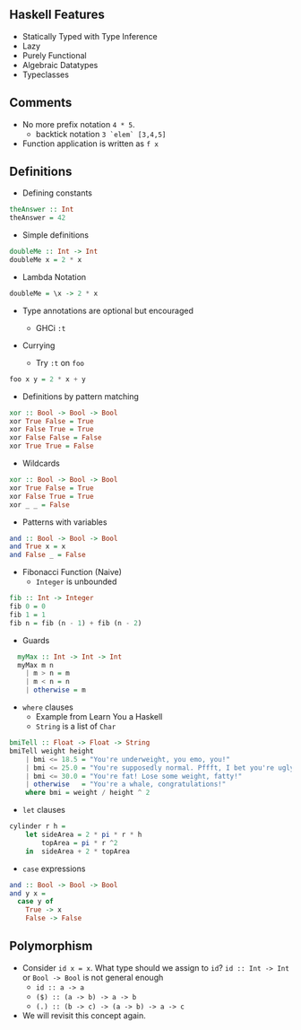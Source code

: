 ## Haskell Features

- Statically Typed with Type Inference
- Lazy
- Purely Functional
- Algebraic Datatypes
- Typeclasses

## Comments

- No more prefix notation `4 * 5`.
  - backtick notation ```3 `elem` [3,4,5]```
- Function application is written as `f x`

## Definitions

- Defining constants

```haskell
theAnswer :: Int
theAnswer = 42
```
- Simple definitions

```haskell
doubleMe :: Int -> Int
doubleMe x = 2 * x

```
- Lambda Notation

```haskell
doubleMe = \x -> 2 * x
```
- Type annotations are optional but encouraged
  - GHCi `:t`

- Currying
  - Try `:t` on `foo`

```haskell
foo x y = 2 * x + y
```

- Definitions by pattern matching

```haskell
xor :: Bool -> Bool -> Bool
xor True False = True
xor False True = True
xor False False = False
xor True True = False
```

- Wildcards

```haskell
xor :: Bool -> Bool -> Bool
xor True False = True
xor False True = True
xor _ _ = False
```

- Patterns with variables

```haskell
and :: Bool -> Bool -> Bool
and True x = x
and False _ = False
```

- Fibonacci Function (Naive)
  - `Integer` is unbounded

```haskell
fib :: Int -> Integer
fib 0 = 0
fib 1 = 1
fib n = fib (n - 1) + fib (n - 2)
```

- Guards

```haskell
  myMax :: Int -> Int -> Int
  myMax m n
    | m > n = m
    | m < n = n
    | otherwise = m
```

- `where` clauses
  - Example from Learn You a Haskell
  - `String` is a list of `Char`

```haskell
bmiTell :: Float -> Float -> String  
bmiTell weight height  
    | bmi <= 18.5 = "You're underweight, you emo, you!"  
    | bmi <= 25.0 = "You're supposedly normal. Pffft, I bet you're ugly!"  
    | bmi <= 30.0 = "You're fat! Lose some weight, fatty!"  
    | otherwise   = "You're a whale, congratulations!"  
    where bmi = weight / height ^ 2
```

- `let` clauses

```haskell
cylinder r h =
    let sideArea = 2 * pi * r * h  
        topArea = pi * r ^2  
    in  sideArea + 2 * topArea  
```

- `case` expressions

```haskell
and :: Bool -> Bool -> Bool
and y x =
  case y of
    True -> x
    False -> False
```

## Polymorphism

- Consider ```id x = x```. What type should we assign to `id`? `id :: Int -> Int` or `Bool -> Bool` is not general enough
  - `id :: a -> a`
  - `($) :: (a -> b) -> a -> b`
  - `(.) :: (b -> c) -> (a -> b) -> a -> c`
- We will revisit this concept again.